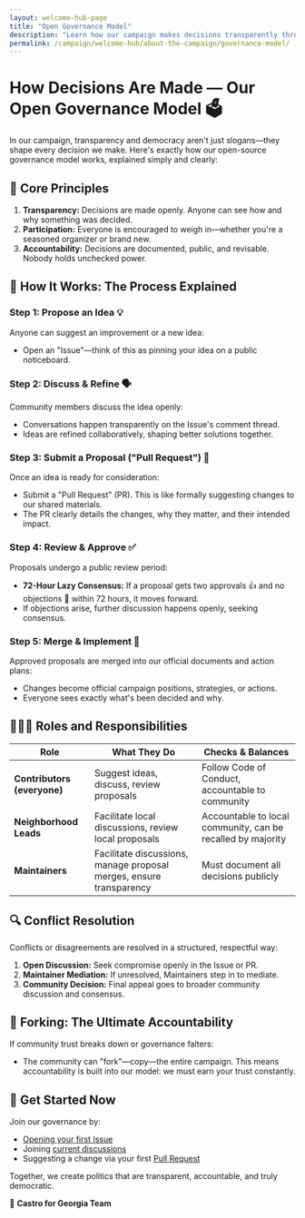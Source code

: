 ```yaml
---
layout: welcome-hub-page
title: "Open Governance Model"
description: "Learn how our campaign makes decisions transparently through open governance. From proposing ideas to implementation, see exactly how democracy works in practice."
permalink: /campaign/welcome-hub/about-the-campaign/governance-model/
---
```


# How Decisions Are Made — Our Open Governance Model 🗳️

In our campaign, transparency and democracy aren't just slogans—they shape every decision we make. Here's exactly how our open-source governance model works, explained simply and clearly:

## 🌱 Core Principles

1. **Transparency:** Decisions are made openly. Anyone can see how and why something was decided.
2. **Participation:** Everyone is encouraged to weigh in—whether you're a seasoned organizer or brand new.
3. **Accountability:** Decisions are documented, public, and revisable. Nobody holds unchecked power.

## 📌 How It Works: The Process Explained

### Step 1: Propose an Idea 💡

Anyone can suggest an improvement or a new idea:

* Open an "Issue"—think of this as pinning your idea on a public noticeboard.

### Step 2: Discuss & Refine 🗣️

Community members discuss the idea openly:

* Conversations happen transparently on the Issue's comment thread.
* Ideas are refined collaboratively, shaping better solutions together.

### Step 3: Submit a Proposal ("Pull Request") 📑

Once an idea is ready for consideration:

* Submit a "Pull Request" (PR). This is like formally suggesting changes to our shared materials.
* The PR clearly details the changes, why they matter, and their intended impact.

### Step 4: Review & Approve ✅

Proposals undergo a public review period:

* **72-Hour Lazy Consensus:** If a proposal gets two approvals 👍 and no objections 🚫 within 72 hours, it moves forward.
* If objections arise, further discussion happens openly, seeking consensus.

### Step 5: Merge & Implement 🎯

Approved proposals are merged into our official documents and action plans:

* Changes become official campaign positions, strategies, or actions.
* Everyone sees exactly what's been decided and why.

## 🧑‍🤝‍🧑 Roles and Responsibilities

| Role                        | What They Do                                                        | Checks & Balances                                           |
| --------------------------- | ------------------------------------------------------------------- | ----------------------------------------------------------- |
| **Contributors (everyone)** | Suggest ideas, discuss, review proposals                            | Follow Code of Conduct, accountable to community            |
| **Neighborhood Leads**      | Facilitate local discussions, review local proposals                | Accountable to local community, can be recalled by majority |
| **Maintainers**             | Facilitate discussions, manage proposal merges, ensure transparency | Must document all decisions publicly                        |

## 🔍 Conflict Resolution

Conflicts or disagreements are resolved in a structured, respectful way:

1. **Open Discussion:** Seek compromise openly in the Issue or PR.
2. **Maintainer Mediation:** If unresolved, Maintainers step in to mediate.
3. **Community Decision:** Final appeal goes to broader community discussion and consensus.

## 🔄 Forking: The Ultimate Accountability

If community trust breaks down or governance falters:

* The community can "fork"—copy—the entire campaign. This means accountability is built into our model: we must earn your trust constantly.

## 🚀 Get Started Now

Join our governance by:

* [Opening your first Issue](../get-involved/first-issue-walkthrough.md)
* Joining [current discussions](../../discussions)
* Suggesting a change via your first [Pull Request](../get-involved/quick-start-guide.md)

Together, we create politics that are transparent, accountable, and truly democratic.

🌱 **Castro for Georgia Team**
